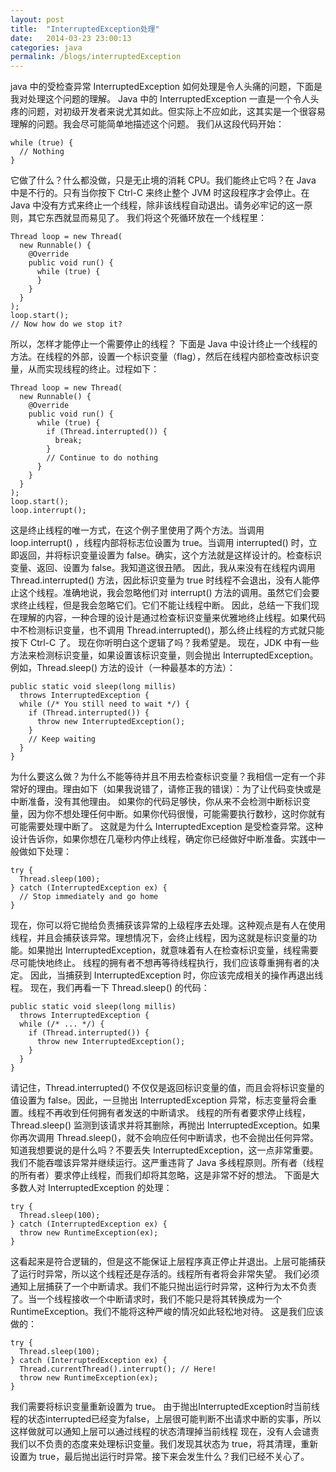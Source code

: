 ```yaml
---
layout: post
title:  "InterruptedException处理"
date:   2014-03-23 23:00:13
categories: java
permalink: /blogs/interruptedException
---
```


java 中的受检查异常 InterruptedException 如何处理是令人头痛的问题，下面是我对处理这个问题的理解。
Java 中的 InterruptedException 一直是一个令人头疼的问题，对初级开发者来说尤其如此。但实际上不应如此，这其实是一个很容易理解的问题。我会尽可能简单地描述这个问题。
我们从这段代码开始：

```
while (true) {
  // Nothing
}
```
它做了什么？什么都没做，只是无止境的消耗 CPU。我们能终止它吗？在 Java 中是不行的。只有当你按下 Ctrl-C 来终止整个 JVM 时这段程序才会停止。在 Java 中没有方式来终止一个线程，除非该线程自动退出。请务必牢记的这一原则，其它东西就显而易见了。
我们将这个死循环放在一个线程里：

```
Thread loop = new Thread(
  new Runnable() {
    @Override
    public void run() {
      while (true) {
      }
    }
  }
);
loop.start();
// Now how do we stop it?
```
所以，怎样才能停止一个需要停止的线程？
下面是 Java 中设计终止一个线程的方法。在线程的外部，设置一个标识变量（flag），然后在线程内部检查改标识变量，从而实现线程的终止。过程如下：

```
Thread loop = new Thread(
  new Runnable() {
    @Override
    public void run() {
      while (true) {
        if (Thread.interrupted()) {
          break;
        }
        // Continue to do nothing
      }
    }
  }
);
loop.start();
loop.interrupt();
```
这是终止线程的唯一方式，在这个例子里使用了两个方法。当调用 loop.interrupt() ，线程内部将标志位设置为 true。当调用 interrupted() 时，立即返回，并将标识变量设置为 false。确实，这个方法就是这样设计的。检查标识变量、返回、设置为 false。我知道这很丑陋。
因此，我从来没有在线程内调用 Thread.interrupted() 方法，因此标识变量为 true 时线程不会退出，没有人能停止这个线程。准确地说，我会忽略他们对 interrupt() 方法的调用。虽然它们会要求终止线程，但是我会忽略它们。它们不能让线程中断。
因此，总结一下我们现在理解的内容，一种合理的设计是通过检查标识变量来优雅地终止线程。如果代码中不检测标识变量，也不调用 Thread.interrupted()，那么终止线程的方式就只能按下 Ctrl-C 了。
现在你听明白这个逻辑了吗？我希望是。
现在，JDK 中有一些方法来检测标识变量，如果设置该标识变量，则会抛出 InterruptedException。例如，Thread.sleep() 方法的设计（一种最基本的方法）：

```
public static void sleep(long millis)
  throws InterruptedException {
  while (/* You still need to wait */) {
    if (Thread.interrupted()) {
      throw new InterruptedException();
    }
    // Keep waiting
  }
}
```
为什么要这么做？为什么不能等待并且不用去检查标识变量？我相信一定有一个非常好的理由。理由如下（如果我说错了，请修正我的错误）：为了让代码变快或是中断准备，没有其他理由。
如果你的代码足够快，你从来不会检测中断标识变量，因为你不想处理任何中断。如果你代码很慢，可能需要执行数秒，这时你就有可能需要处理中断了。
这就是为什么 InterruptedException 是受检查异常。这种设计告诉你，如果你想在几毫秒内停止线程，确定你已经做好中断准备。实践中一般做如下处理：

```
try {
  Thread.sleep(100);
} catch (InterruptedException ex) {
  // Stop immediately and go home
}
```
现在，你可以将它抛给负责捕获该异常的上级程序去处理。这种观点是有人在使用线程，并且会捕获该异常。理想情况下，会终止线程，因为这就是标识变量的功能。如果抛出 InterruptedException，就意味着有人在检查标识变量，线程需要尽可能快地终止。
线程的拥有者不想再等待线程执行，我们应该尊重拥有者的决定。
因此，当捕获到 InterruptedException 时，你应该完成相关的操作再退出线程。
现在，我们再看一下 Thread.sleep() 的代码：

```
public static void sleep(long millis)
  throws InterruptedException {
  while (/* ... */) {
    if (Thread.interrupted()) {
      throw new InterruptedException();
    }
  }
}
```
请记住，Thread.interrupted() 不仅仅是返回标识变量的值，而且会将标识变量的值设置为 false。因此，一旦抛出 InterruptedException 异常，标志变量将会重置。线程不再收到任何拥有者发送的中断请求。
线程的所有者要求停止线程，Thread.sleep() 监测到该请求并将其删除，再抛出 InterruptedException。如果你再次调用 Thread.sleep()，就不会响应任何中断请求，也不会抛出任何异常。
知道我想要说的是什么吗？不要丢失 InterruptedException，这一点非常重要。我们不能吞噬该异常并继续运行。这严重违背了 Java 多线程原则。所有者（线程的所有者）要求停止线程，而我们却将其忽略，这是非常不好的想法。
下面是大多数人对 InterruptedException 的处理：

```
try {
  Thread.sleep(100);
} catch (InterruptedException ex) {
  throw new RuntimeException(ex);
}
```
这看起来是符合逻辑的，但是这不能保证上层程序真正停止并退出。上层可能捕获了运行时异常，所以这个线程还是存活的。线程所有者将会非常失望。
我们必须通知上层捕获了一个中断请求。我们不能只抛出运行时异常，这种行为太不负责了。当一个线程接收一个中断请求时，我们不能只是将其转换成为一个 RuntimeException。我们不能将这种严峻的情况如此轻松地对待。
这是我们应该做的：

```
try {
  Thread.sleep(100);
} catch (InterruptedException ex) {
  Thread.currentThread().interrupt(); // Here!
  throw new RuntimeException(ex);
}
```
我们需要将标识变量重新设置为 true。
由于抛出InterruptedException时当前线程的状态interrupted已经变为false，上层很可能判断不出请求中断的实事，所以这样做就可以通知上层可以通过线程的状态清理掉当前线程
现在，没有人会谴责我们以不负责的态度来处理标识变量。我们发现其状态为 true，将其清理，重新设置为 true，最后抛出运行时异常。接下来会发生什么？我们已经不关心了。


